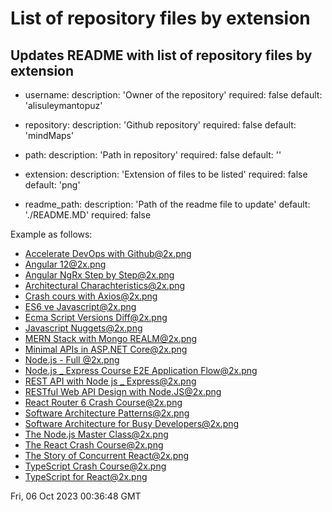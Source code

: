 # List of repository files by extension

## Updates README with list of repository files by extension


  - username:
    description: 'Owner of the repository'
    required: false
    default: 'alisuleymantopuz'
  
  - repository:
    description: 'Github repository'
    required: false
    default: 'mindMaps'
  
  - path:
    description: 'Path in repository'
    required: false
    default: ''
  
  - extension:
    description: 'Extension of files to be listed'
    required: false
    default: 'png'
  
  - readme_path:
    description: 'Path of the readme file to update'
    default: './README.MD'
    required: false

Example as follows:

<!-- start list-of-files -->
- [Accelerate DevOps with Github@2x.png](https://github.com/alisuleymantopuz/mindMaps/blob/main/Accelerate%20DevOps%20with%20Github@2x.png)
- [Angular 12@2x.png](https://github.com/alisuleymantopuz/mindMaps/blob/main/Angular%2012@2x.png)
- [Angular NgRx Step by Step@2x.png](https://github.com/alisuleymantopuz/mindMaps/blob/main/Angular%20NgRx%20Step%20by%20Step@2x.png)
- [Architectural Charachteristics@2x.png](https://github.com/alisuleymantopuz/mindMaps/blob/main/Architectural%20Charachteristics@2x.png)
- [Crash cours with Axios@2x.png](https://github.com/alisuleymantopuz/mindMaps/blob/main/Crash%20cours%20with%20Axios@2x.png)
- [ES6 ve Javascript@2x.png](https://github.com/alisuleymantopuz/mindMaps/blob/main/ES6%20ve%20Javascript@2x.png)
- [Ecma Script Versions Diff@2x.png](https://github.com/alisuleymantopuz/mindMaps/blob/main/Ecma%20Script%20Versions%20Diff@2x.png)
- [Javascript Nuggets@2x.png](https://github.com/alisuleymantopuz/mindMaps/blob/main/Javascript%20Nuggets@2x.png)
- [MERN Stack with Mongo REALM@2x.png](https://github.com/alisuleymantopuz/mindMaps/blob/main/MERN%20Stack%20with%20Mongo%20REALM@2x.png)
- [Minimal APIs in ASP.NET Core@2x.png](https://github.com/alisuleymantopuz/mindMaps/blob/main/Minimal%20APIs%20in%20ASP.NET%20Core@2x.png)
- [Node.js - Full @2x.png](https://github.com/alisuleymantopuz/mindMaps/blob/main/Node.js%20-%20Full%20@2x.png)
- [Node.js _ Express Course E2E Application Flow@2x.png](https://github.com/alisuleymantopuz/mindMaps/blob/main/Node.js%20_%20Express%20Course%20E2E%20Application%20Flow@2x.png)
- [REST API with Node js _ Express@2x.png](https://github.com/alisuleymantopuz/mindMaps/blob/main/REST%20API%20with%20Node%20js%20_%20Express@2x.png)
- [RESTful Web API Design with Node.JS@2x.png](https://github.com/alisuleymantopuz/mindMaps/blob/main/RESTful%20Web%20API%20Design%20with%20Node.JS@2x.png)
- [React Router 6 Crash Course@2x.png](https://github.com/alisuleymantopuz/mindMaps/blob/main/React%20Router%206%20Crash%20Course@2x.png)
- [Software Architecture Patterns@2x.png](https://github.com/alisuleymantopuz/mindMaps/blob/main/Software%20Architecture%20Patterns@2x.png)
- [Software Architecture for Busy Developers@2x.png](https://github.com/alisuleymantopuz/mindMaps/blob/main/Software%20Architecture%20for%20Busy%20Developers@2x.png)
- [The Node.js Master Class@2x.png](https://github.com/alisuleymantopuz/mindMaps/blob/main/The%20Node.js%20Master%20Class@2x.png)
- [The React Crash Course@2x.png](https://github.com/alisuleymantopuz/mindMaps/blob/main/The%20React%20Crash%20Course@2x.png)
- [The Story of Concurrent React@2x.png](https://github.com/alisuleymantopuz/mindMaps/blob/main/The%20Story%20of%20Concurrent%20React@2x.png)
- [TypeScript Crash Course@2x.png](https://github.com/alisuleymantopuz/mindMaps/blob/main/TypeScript%20Crash%20Course@2x.png)
- [TypeScript for React@2x.png](https://github.com/alisuleymantopuz/mindMaps/blob/main/TypeScript%20for%20React@2x.png)

Fri, 06 Oct 2023 00:36:48 GMT
<!-- end list-of-files -->
